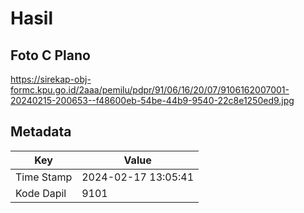 # Hasil

## Foto C Plano

https://sirekap-obj-formc.kpu.go.id/2aaa/pemilu/pdpr/91/06/16/20/07/9106162007001-20240215-200653--f48600eb-54be-44b9-9540-22c8e1250ed9.jpg


## Metadata

| Key        | Value               |
| ---------- | ------------------- |
| Time Stamp | 2024-02-17 13:05:41 |
| Kode Dapil | 9101                |



